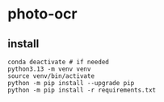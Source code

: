 # photo-ocr

## install

```{sh}
conda deactivate # if needed
python3.13 -m venv venv
source venv/bin/activate
python -m pip install --upgrade pip
python -m pip install -r requirements.txt
```

